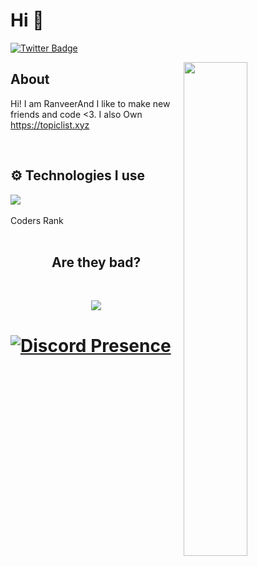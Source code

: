 # Hi 👋


[![Twitter Badge](https://img.shields.io/badge/-Twitter-1da1f2?style=flat-square&labelColor=1da1f2&logo=twitter&logoColor=white&link=https://twitter.com/ranveersoni21)](https://twitter.com/ranveersoni21)

<img width="45%" align="right" src="https://github-readme-streak-stats.herokuapp.com/?user=tunardev&theme=black-ice&hide_border=true&stroke=0000&background=0D1117">

<div align="left" width="100%">
   
## About
Hi! I am RanveerAnd I like to make new friends and code <3. I also Own https://topiclist.xyz
 
<br />
   
## ⚙️ Technologies I use
   
<img src="https://skillicons.dev/icons?i=java,css,html,docker,discord,net,r,rust,tailwind,github,git,cloudflare,astro,pug,go,nodejs,nextjs,mongodb,nodejs,react,redis,tailwind,ts,vscode&theme=dark" />
</div>

<br />

  <summary> Coders Rank </summary>
  <br />
    <div>
        <h2 align="center">Are they bad?</h2>
        <br />
        <p align="center">
            <a href="https://profile.codersrank.io/user/miya25">
              <img
  src="https://cr-ss-service.azurewebsites.net/api/ScreenShot?widget=summary&username=miya25"/>
            </a>
        </p>
    </div>



# [![Discord Presence](https://lanyard.cnrad.dev/api/787241442770419722)](https://discord.com/users/787241442770419722)


